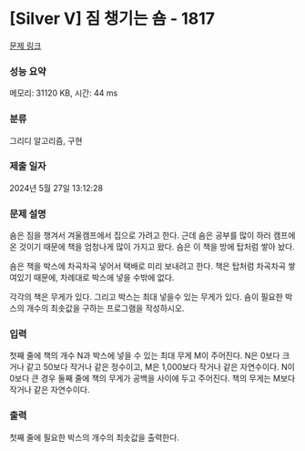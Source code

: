 # [Silver V] 짐 챙기는 숌 - 1817 

[문제 링크](https://www.acmicpc.net/problem/1817) 

### 성능 요약

메모리: 31120 KB, 시간: 44 ms

### 분류

그리디 알고리즘, 구현

### 제출 일자

2024년 5월 27일 13:12:28

### 문제 설명

<p>숌은 짐을 챙겨서 겨울캠프에서 집으로 가려고 한다. 근데 숌은 공부를 많이 하러 캠프에 온 것이기 때문에 책을 엄청나게 많이 가지고 왔다. 숌은 이 책을 방에 탑처럼 쌓아 놨다.</p>

<p>숌은 책을 박스에 차곡차곡 넣어서 택배로 미리 보내려고 한다. 책은 탑처럼 차곡차곡 쌓여있기 때문에, 차례대로 박스에 넣을 수밖에 없다.</p>

<p>각각의 책은 무게가 있다. 그리고 박스는 최대 넣을수 있는 무게가 있다. 숌이 필요한 박스의 개수의 최솟값을 구하는 프로그램을 작성하시오.</p>

### 입력 

 <p>첫째 줄에 책의 개수 N과 박스에 넣을 수 있는 최대 무게 M이 주어진다. N은 0보다 크거나 같고 50보다 작거나 같은 정수이고, M은 1,000보다 작거나 같은 자연수이다. N이 0보다 큰 경우 둘째 줄에 책의 무게가 공백을 사이에 두고 주어진다. 책의 무게는 M보다 작거나 같은 자연수이다.</p>

### 출력 

 <p>첫째 줄에 필요한 박스의 개수의 최솟값을 출력한다.</p>

